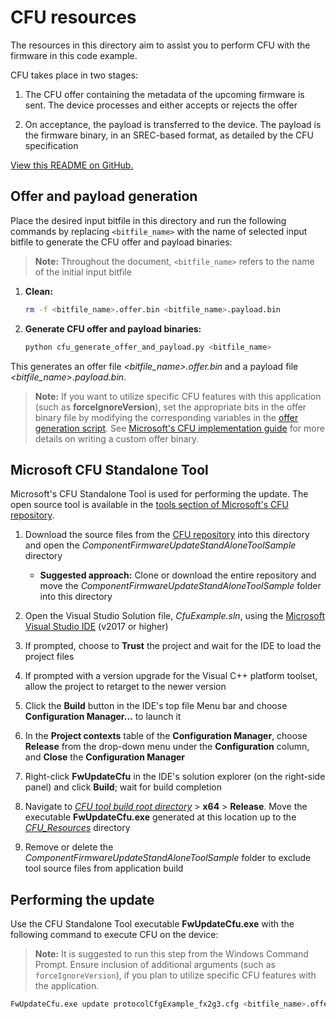 # CFU resources

The resources in this directory aim to assist you to perform CFU with the firmware in this code example.

CFU takes place in two stages:

1. The CFU offer containing the metadata of the upcoming firmware is sent. The device processes and either accepts or rejects the offer

2. On acceptance, the payload is transferred to the device. The payload is the firmware binary, in an SREC-based format, as detailed by the CFU specification

[View this README on GitHub.](https://github.com/Infineon/mtb-example-fx2g3-hid-cfu/COMPONENT_FX_CFU/CFU_Resources/README.md)


## Offer and payload generation

Place the desired input bitfile in this directory and run the following commands by replacing `<bitfile_name>` with the name of selected input bitfile to generate the CFU offer and payload binaries:

> **Note:** Throughout the document, `<bitfile_name>` refers to the name of the initial input bitfile

1. **Clean:**

    ```sh
    rm -f <bitfile_name>.offer.bin <bitfile_name>.payload.bin
    ```

2. **Generate CFU offer and payload binaries:**

    ```sh
    python cfu_generate_offer_and_payload.py <bitfile_name>
    ```

This generates an offer file *<bitfile_name>.offer.bin* and a payload file *<bitfile_name>.payload.bin*.

> **Note:** If you want to utilize specific CFU features with this application (such as __forceIgnoreVersion__), set the appropriate bits in the offer binary file by modifying the corresponding variables in the [offer generation script](./scripts/generate_offer.py#L99). See [Microsoft's CFU implementation guide](https://learn.microsoft.com/en-us/windows-hardware/drivers/cfu/cfu-firmware-implementation-guide#the-offer-and-content-parts) for more details on writing a custom offer binary.


## Microsoft CFU Standalone Tool

Microsoft's CFU Standalone Tool is used for performing the update. The open source tool is available in the [tools section of Microsoft's CFU repository](https://github.com/microsoft/CFU/tree/master/Tools/ComponentFirmwareUpdateStandAloneToolSample).

1. Download the source files from the [CFU repository](https://github.com/microsoft/CFU/tree/master/Tools/ComponentFirmwareUpdateStandAloneToolSample) into this directory and open the *ComponentFirmwareUpdateStandAloneToolSample* directory

    - **Suggested approach:** Clone or download the entire repository and move the *ComponentFirmwareUpdateStandAloneToolSample* folder into this directory

2. Open the Visual Studio Solution file, *CfuExample.sln*, using the [Microsoft Visual Studio IDE](https://visualstudio.microsoft.com/) (v2017 or higher)

3. If prompted, choose to **Trust** the project and wait for the IDE to load the project files

4. If prompted with a version upgrade for the Visual C++ platform toolset, allow the project to retarget to the newer version

5. Click the **Build** button in the IDE's top file Menu bar and choose **Configuration Manager...** to launch it

6. In the **Project contexts** table of the **Configuration Manager**, choose **Release** from the drop-down menu under the **Configuration** column, and **Close** the **Configuration Manager**

7. Right-click **FwUpdateCfu** in the IDE's solution explorer (on the right-side panel) and click **Build**; wait for build completion

8. Navigate to [*CFU tool build root directory*](./ComponentFirmwareUpdateStandAloneToolSample) > **x64** > **Release**. Move the executable **FwUpdateCfu.exe** generated at this location up to the [*CFU_Resources*](./) directory

9. Remove or delete the *ComponentFirmwareUpdateStandAloneToolSample* folder to exclude tool source files from application build


## Performing the update

Use the CFU Standalone Tool executable **FwUpdateCfu.exe** with the following command to execute CFU on the device:

> **Note:** It is suggested to run this step from the Windows Command Prompt. Ensure inclusion of additional arguments (such as `forceIgnoreVersion`), if you plan to utilize specific CFU features with the application.

```sh
FwUpdateCfu.exe update protocolCfgExample_fx2g3.cfg <bitfile_name>.offer.bin <bitfile_name>.payload.bin
```
